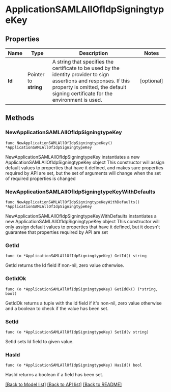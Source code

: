 # ApplicationSAMLAllOfIdpSigningtypeKey

## Properties

Name | Type | Description | Notes
------------ | ------------- | ------------- | -------------
**Id** | Pointer to **string** | A string that specifies the certificate to be used by the identity provider to sign assertions and responses. If this property is omitted, the default signing certificate for the environment is used. | [optional] 

## Methods

### NewApplicationSAMLAllOfIdpSigningtypeKey

`func NewApplicationSAMLAllOfIdpSigningtypeKey() *ApplicationSAMLAllOfIdpSigningtypeKey`

NewApplicationSAMLAllOfIdpSigningtypeKey instantiates a new ApplicationSAMLAllOfIdpSigningtypeKey object
This constructor will assign default values to properties that have it defined,
and makes sure properties required by API are set, but the set of arguments
will change when the set of required properties is changed

### NewApplicationSAMLAllOfIdpSigningtypeKeyWithDefaults

`func NewApplicationSAMLAllOfIdpSigningtypeKeyWithDefaults() *ApplicationSAMLAllOfIdpSigningtypeKey`

NewApplicationSAMLAllOfIdpSigningtypeKeyWithDefaults instantiates a new ApplicationSAMLAllOfIdpSigningtypeKey object
This constructor will only assign default values to properties that have it defined,
but it doesn't guarantee that properties required by API are set

### GetId

`func (o *ApplicationSAMLAllOfIdpSigningtypeKey) GetId() string`

GetId returns the Id field if non-nil, zero value otherwise.

### GetIdOk

`func (o *ApplicationSAMLAllOfIdpSigningtypeKey) GetIdOk() (*string, bool)`

GetIdOk returns a tuple with the Id field if it's non-nil, zero value otherwise
and a boolean to check if the value has been set.

### SetId

`func (o *ApplicationSAMLAllOfIdpSigningtypeKey) SetId(v string)`

SetId sets Id field to given value.

### HasId

`func (o *ApplicationSAMLAllOfIdpSigningtypeKey) HasId() bool`

HasId returns a boolean if a field has been set.


[[Back to Model list]](../README.md#documentation-for-models) [[Back to API list]](../README.md#documentation-for-api-endpoints) [[Back to README]](../README.md)


